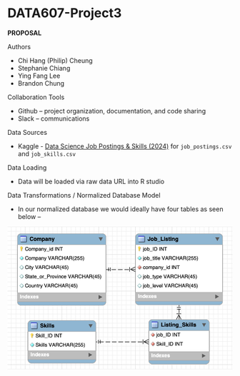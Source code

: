 # DATA607-Project3

**PROPOSAL**

Authors

- Chi Hang (Philip) Cheung
- Stephanie Chiang
- Ying Fang Lee
- Brandon Chung

Collaboration Tools

- Github – project organization, documentation, and code sharing
- Slack – communications

Data Sources

- Kaggle - [Data Science Job Postings & Skills (2024)](https://www.kaggle.com/datasets/asaniczka/data-science-job-postings-and-skills?select=job_skills.csv) for `job_postings.csv` and `job_skills.csv`

Data Loading

- Data will be loaded via raw data URL into R studio

Data Transformations / Normalized Database Model

- In our normalized database we would ideally have four tables as seen below –


![diagram](diagram_2.png)
